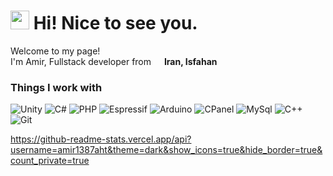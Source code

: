 <h1><img src="https://emojis.slackmojis.com/emojis/images/1531849430/4246/blob-sunglasses.gif?1531849430" width="30"/> Hi! Nice to see you.</h1>

<p>Welcome to my page! </br> I'm Amir, Fullstack developer from <img src="https://cdn-icons-png.flaticon.com/512/16022/16022222.png" width="13"/> <b>Iran, Isfahan</b></p>
<h3>Things I work with</h3>
<p>
    <img alt="Unity" src="https://img.shields.io/badge/-Engine-45b8d8?style=flat&logo=unity&label=Unity&color=white" />
    <img alt="C#" src="https://img.shields.io/badge/-Lang-45b8d8?style=flat&logo=sharp&logoColor=purple&label=C%23&color=purple" />
    <img alt="PHP" src="https://img.shields.io/badge/-Lang-45b8d8?style=flat&logo=php&logoColor=%23777BB4&label=PHP&color=%23777BB4" />
    <img alt="Espressif" src="https://img.shields.io/badge/-IDF-45b8d8?style=flat&logo=espressif&label=Espressif&color=red" />
    <img alt="Arduino" src="https://img.shields.io/badge/-IDE-45b8d8?style=flat&logo=arduino&logoColor=blue&label=Arduino&color=blue" />
    <img alt="CPanel" src="https://img.shields.io/badge/-CP-45b8d8?style=flat&logo=cpanel&logoColor=%23FF6C2C&label=CPanel&color=%23FF6C2C" />
    <img alt="MySql" src="https://img.shields.io/badge/-DB-45b8d8?style=flat&logo=mysql&logoColor=blue&label=MySQL&color=blue" />
    <img alt="C++" src="https://img.shields.io/badge/-Lang-45b8d8?style=flat&logo=cplusplus&logoColor=%2300599C&label=C%2B%2B&color=%2300599C" />
    <img alt="Git" src="https://img.shields.io/badge/-Tool-45b8d8?style=flat-square&logo=git&logoColor=%23F05032&label=Git&color=%23F05032" />
</p>

https://github-readme-stats.vercel.app/api?username=amir1387aht&theme=dark&show_icons=true&hide_border=true&count_private=true
